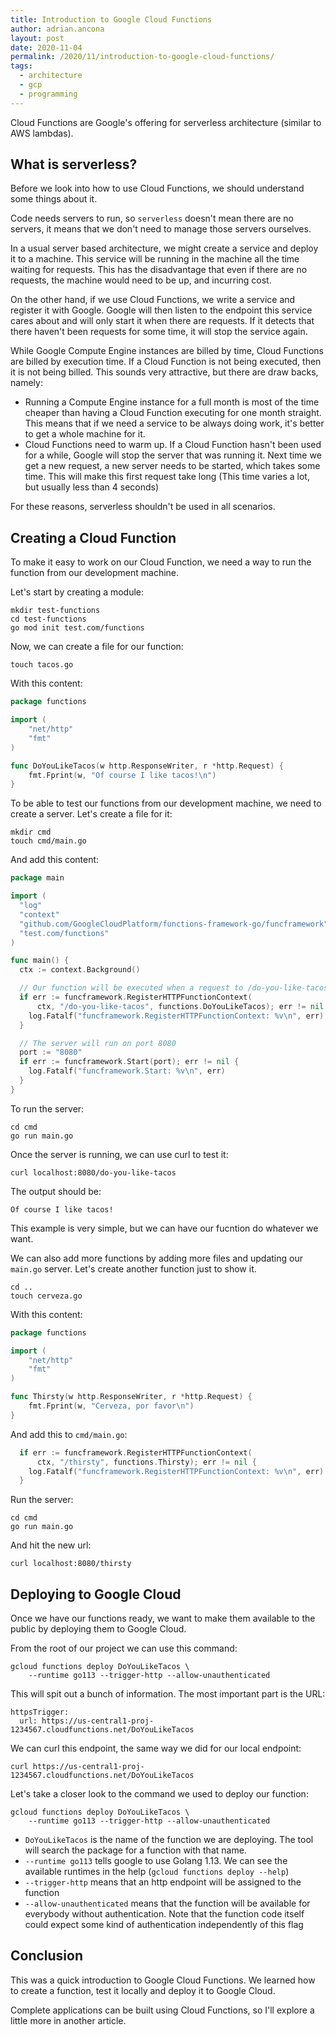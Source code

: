 ```yaml
---
title: Introduction to Google Cloud Functions
author: adrian.ancona
layout: post
date: 2020-11-04
permalink: /2020/11/introduction-to-google-cloud-functions/
tags:
  - architecture
  - gcp
  - programming
---
```


Cloud Functions are Google's offering for serverless architecture (similar to AWS lambdas).

## What is serverless?

Before we look into how to use Cloud Functions, we should understand some things about it.

Code needs servers to run, so `serverless` doesn't mean there are no servers, it means that we don't need to manage those servers ourselves.

In a usual server based architecture, we might create a service and deploy it to a machine. This service will be running in the machine all the time waiting for requests. This has the disadvantage that even if there are no requests, the machine would need to be up, and incurring cost.

On the other hand, if we use Cloud Functions, we write a service and register it with Google. Google will then listen to the endpoint this service cares about and will only start it when there are requests. If it detects that there haven't been requests for some time, it will stop the service again.

<!--more-->

While Google Compute Engine instances are billed by time, Cloud Functions are billed by execution time. If a Cloud Function is not being executed, then it is not being billed. This sounds very attractive, but there are draw backs, namely:

- Running a Compute Engine instance for a full month is most of the time cheaper than having a Cloud Function executing for one month straight. This means that if we need a service to be always doing work, it's better to get a whole machine for it.
- Cloud Functions need to warm up. If a Cloud Function hasn't been used for a while, Google will stop the server that was running it. Next time we get a new request, a new server needs to be started, which takes some time. This will make this first request take long (This time varies a lot, but usually less than 4 seconds)

For these reasons, serverless shouldn't be used in all scenarios.

## Creating a Cloud Function

To make it easy to work on our Cloud Function, we need a way to run the function from our development machine.

Let's start by creating a module:

```
mkdir test-functions
cd test-functions
go mod init test.com/functions
```

Now, we can create a file for our function:

```
touch tacos.go
```

With this content:

```go
package functions

import (
	"net/http"
	"fmt"
)

func DoYouLikeTacos(w http.ResponseWriter, r *http.Request) {
	fmt.Fprint(w, "Of course I like tacos!\n")
}
```

To be able to test our functions from our development machine, we need to create a server. Let's create a file for it:

```
mkdir cmd
touch cmd/main.go
```

And add this content:

```go
package main

import (
  "log"
  "context"
  "github.com/GoogleCloudPlatform/functions-framework-go/funcframework"
  "test.com/functions"
)

func main() {
  ctx := context.Background()

  // Our function will be executed when a request to /do-you-like-tacos is received
  if err := funcframework.RegisterHTTPFunctionContext(
      ctx, "/do-you-like-tacos", functions.DoYouLikeTacos); err != nil {
    log.Fatalf("funcframework.RegisterHTTPFunctionContext: %v\n", err)
  }

  // The server will run on port 8080
  port := "8080"
  if err := funcframework.Start(port); err != nil {
    log.Fatalf("funcframework.Start: %v\n", err)
  }
}
```

To run the server:

```
cd cmd
go run main.go
```

Once the server is running, we can use curl to test it:

```
curl localhost:8080/do-you-like-tacos
```

The output should be:

```
Of course I like tacos!
```

This example is very simple, but we can have our fucntion do whatever we want.

We can also add more functions by adding more files and updating our `main.go` server. Let's create another function just to show it.

```
cd ..
touch cerveza.go
```

With this content:

```go
package functions

import (
	"net/http"
	"fmt"
)

func Thirsty(w http.ResponseWriter, r *http.Request) {
	fmt.Fprint(w, "Cerveza, por favor\n")
}
```

And add this to `cmd/main.go`:

```go
  if err := funcframework.RegisterHTTPFunctionContext(
      ctx, "/thirsty", functions.Thirsty); err != nil {
    log.Fatalf("funcframework.RegisterHTTPFunctionContext: %v\n", err)
  }
```

Run the server:

```
cd cmd
go run main.go
```

And hit the new url:

```
curl localhost:8080/thirsty
```

## Deploying to Google Cloud

Once we have our functions ready, we want to make them available to the public by deploying them to Google Cloud.

From the root of our project we can use this command:

```
gcloud functions deploy DoYouLikeTacos \
    --runtime go113 --trigger-http --allow-unauthenticated
```

This will spit out a bunch of information. The most important part is the URL:

```
httpsTrigger:
  url: https://us-central1-proj-1234567.cloudfunctions.net/DoYouLikeTacos
```

We can curl this endpoint, the same way we did for our local endpoint:

```
curl https://us-central1-proj-1234567.cloudfunctions.net/DoYouLikeTacos
```

Let's take a closer look to the command we used to deploy our function:

```
gcloud functions deploy DoYouLikeTacos \
    --runtime go113 --trigger-http --allow-unauthenticated
```

- `DoYouLikeTacos` is the name of the function we are deploying. The tool will search the package for a function with that name.
- `--runtime go113` tells google to use Golang 1.13. We can see the available runtimes in the help (`gcloud functions deploy --help`)
- `--trigger-http` means that an http endpoint will be assigned to the function
- `--allow-unauthenticated` means that the function will be available for everybody without authentication. Note that the function code itself could expect some kind of authentication independently of this flag

## Conclusion

This was a quick introduction to Google Cloud Functions. We learned how to create a function, test it locally and deploy it to Google Cloud.

Complete applications can be built using Cloud Functions, so I'll explore a little more in another article.
